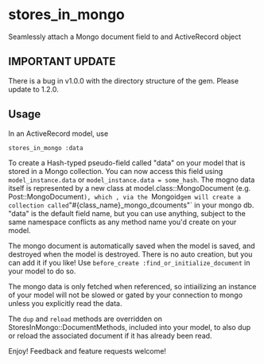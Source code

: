 # stores_in_mongo
Seamlessly attach a Mongo document field to and ActiveRecord object 

## IMPORTANT UPDATE

There is a bug in v1.0.0 with the directory structure of the gem. Please update to 1.2.0.

## Usage

In an ActiveRecord model, use

`stores_in_mongo :data`

To create a Hash-typed pseudo-field called "data" on your model that is stored in a Mongo collection. You can now access this field using `model_instance.data` or `model_instance.data = some_hash`. The mogno data itself is represented by a new class at model.class::MongoDocument (e.g. Post::MongoDocument`), which , via the `Mongoid` gem will create a collection called `"#{class_name}_mongo_dcouments"` in your mongo db. "data" is the default field name, but you can use anything, subject to the same namespace conflicts as any method name you'd create on your model.

The mongo document is automatically saved when the model is saved, and destroyed when the model is destroyed. There is no auto creation, but you can add it if you like! Use `before_create :find_or_initialize_document` in your model to do so.

The mongo data is only fetched when referenced, so intiailizing an instance of your model will not be slowed or gated by your connection to mongo unless you explicitly read the data.

The `dup` and `reload` methods are overridden on StoresInMongo::DocumentMethods, included into your model, to also dup or reload the associated document if it has already been read.

Enjoy! Feedback and feature requests welcome!